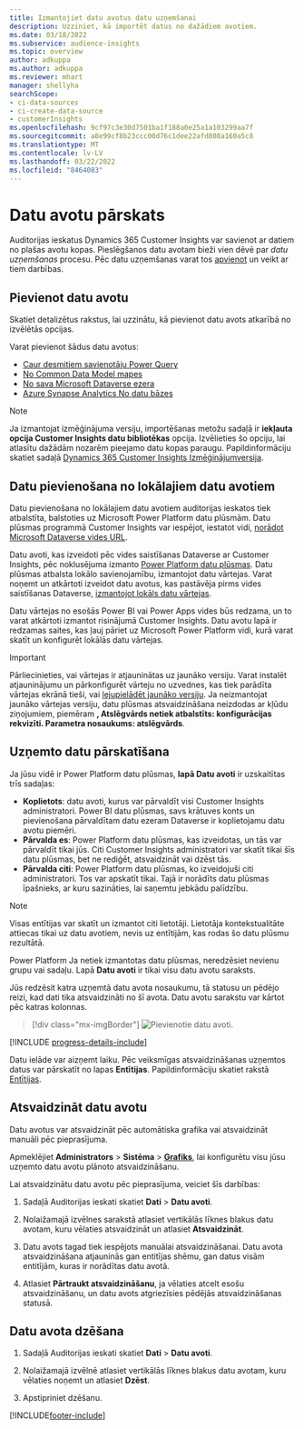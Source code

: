```yaml
---
title: Izmantojiet datu avotus datu uzņemšanai
description: Uzziniet, kā importēt datus no dažādiem avotiem.
ms.date: 03/18/2022
ms.subservice: audience-insights
ms.topic: overview
author: adkuppa
ms.author: adkuppa
ms.reviewer: mhart
manager: shellyha
searchScope:
- ci-data-sources
- ci-create-data-source
- customerInsights
ms.openlocfilehash: 9cf97c3e30d7501ba1f188a0e25a1a103299aa7f
ms.sourcegitcommit: a8e99cf8b23ccc00d76c1dee22afd808a160a5c8
ms.translationtype: MT
ms.contentlocale: lv-LV
ms.lasthandoff: 03/22/2022
ms.locfileid: "8464083"
---
```

# <a name="data-sources-overview"></a>Datu avotu pārskats



Auditorijas ieskatus Dynamics 365 Customer Insights var savienot ar datiem no plašas avotu kopas. Pieslēgšanos datu avotam bieži vien dēvē par *datu uzņemšanas* procesu. Pēc datu uzņemšanas varat tos [apvienot](data-unification.md) un veikt ar tiem darbības.

## <a name="add-a-data-source"></a>Pievienot datu avotu

Skatiet detalizētus rakstus, lai uzzinātu, kā pievienot datu avots atkarībā no izvēlētās opcijas.

Varat pievienot šādus datu avotus:

- [Caur desmitiem savienotāju Power Query](connect-power-query.md)
- [No Common Data Model mapes](connect-common-data-model.md)
- [No sava Microsoft Dataverse ezera](connect-dataverse-managed-lake.md)
- [Azure Synapse Analytics No datu bāzes](connect-synapse.md)

> [!NOTE]
> Ja izmantojat izmēģinājuma versiju, importēšanas metožu sadaļā ir **iekļauta opcija Customer Insights datu bibliotēkas** opcija. Izvēlieties šo opciju, lai atlasītu dažādām nozarēm pieejamo datu kopas paraugu. Papildinformāciju skatiet sadaļā [Dynamics 365 Customer Insights Izmēģinājumversija](../trial-signup.md).

## <a name="add-data-from-on-premises-data-sources"></a>Datu pievienošana no lokālajiem datu avotiem

Datu pievienošana no lokālajiem datu avotiem auditorijas ieskatos tiek atbalstīta, balstoties uz Microsoft Power Platform datu plūsmām. Datu plūsmas programmā Customer Insights var iespējot, iestatot vidi, [norādot Microsoft Dataverse vides URL](create-environment.md).

Datu avoti, kas izveidoti pēc vides saistīšanas Dataverse ar Customer Insights, pēc noklusējuma izmanto [Power Platform datu plūsmas](/power-query/dataflows/overview-dataflows-across-power-platform-dynamics-365). Datu plūsmas atbalsta lokālo savienojamību, izmantojot datu vārtejas. Varat noņemt un atkārtoti izveidot datu avotus, kas pastāvēja pirms vides saistīšanas Dataverse, [izmantojot lokāls datu vārtejas](/data-integration/gateway/service-gateway-app).

Datu vārtejas no esošās Power BI vai Power Apps vides būs redzama, un to varat atkārtoti izmantot risinājumā Customer Insights. Datu avotu lapā ir redzamas saites, kas ļauj pāriet uz Microsoft Power Platform vidi, kurā varat skatīt un konfigurēt lokālās datu vārtejas.

> [!IMPORTANT]
> Pārliecinieties, vai vārtejas ir atjauninātas uz jaunāko versiju. Varat instalēt atjauninājumu un pārkonfigurēt vārteju no uzvednes, kas tiek parādīta vārtejas ekrānā tieši, vai [lejupielādēt jaunāko versiju](https://powerapps.microsoft.com/downloads/). Ja neizmantojat jaunāko vārtejas versiju, datu plūsmas atsvaidzināšana neizdodas ar kļūdu ziņojumiem, piemēram **, Atslēgvārds netiek atbalstīts: konfigurācijas rekvizīti. Parametra nosaukums: atslēgvārds**.

## <a name="review-ingested-data"></a>Uzņemto datu pārskatīšana
Ja jūsu vidē ir Power Platform datu plūsmas, **lapā Datu avoti** ir uzskaitītas trīs sadaļas: 
- **Koplietots**: datu avoti, kurus var pārvaldīt visi Customer Insights administratori. Power BI datu plūsmas, savs krātuves konts un pievienošana pārvaldītam datu ezeram Dataverse ir koplietojamu datu avotu piemēri.
- **Pārvalda es**: Power Platform datu plūsmas, kas izveidotas, un tās var pārvaldīt tikai jūs. Citi Customer Insights administratori var skatīt tikai šīs datu plūsmas, bet ne rediģēt, atsvaidzināt vai dzēst tās.
- **Pārvalda citi**: Power Platform datu plūsmas, ko izveidojuši citi administratori. Tos var apskatīt tikai. Tajā ir norādīts datu plūsmas īpašnieks, ar kuru sazināties, lai saņemtu jebkādu palīdzību.
> [!NOTE]
> Visas entītijas var skatīt un izmantot citi lietotāji. Lietotāja kontekstualitāte attiecas tikai uz datu avotiem, nevis uz entītijām, kas rodas šo datu plūsmu rezultātā.

Power Platform Ja netiek izmantotas datu plūsmas, neredzēsiet nevienu grupu vai sadaļu. Lapā **Datu avoti** ir tikai visu datu avotu saraksts.

Jūs redzēsit katra uzņemtā datu avota nosaukumu, tā statusu un pēdējo reizi, kad dati tika atsvaidzināti no šī avota. Datu avotu sarakstu var kārtot pēc katras kolonnas.

> [!div class="mx-imgBorder"]
> ![Pievienotie datu avoti.](media/configure-data-datasource-added.png "Pievienotie datu avoti")

[!INCLUDE [progress-details-include](../includes/progress-details-pane.md)]

Datu ielāde var aizņemt laiku. Pēc veiksmīgas atsvaidzināšanas uzņemtos datus var pārskatīt no lapas **Entītijas**. Papildinformāciju skatiet rakstā [Entītijas](entities.md).

## <a name="refresh-a-data-source"></a>Atsvaidzināt datu avotu

Datu avotus var atsvaidzināt pēc automātiska grafika vai atsvaidzināt manuāli pēc pieprasījuma. 

Apmeklējiet **Administrators** > **Sistēma** > [**Grafiks**](system.md#schedule-tab), lai konfigurētu visu jūsu uzņemto datu avotu plānoto atsvaidzināšanu.

Lai atsvaidzinātu datu avotu pēc pieprasījuma, veiciet šīs darbības:

1. Sadaļā Auditorijas ieskati skatiet **Dati** > **Datu avoti**.

2. Nolaižamajā izvēlnes sarakstā atlasiet vertikālās līknes blakus datu avotam, kuru vēlaties atsvaidzināt un atlasiet **Atsvaidzināt**.

3. Datu avots tagad tiek iespējots manuālai atsvaidzināšanai. Datu avota atsvaidzināšana atjauninās gan entitījas shēmu, gan datus visām entitījām, kuras ir norādītas datu avotā.

4. Atlasiet **Pārtraukt atsvaidzināšanu**, ja vēlaties atcelt esošu atsvaidzināšanu, un datu avots atgriezīsies pēdējās atsvaidzināšanas statusā.

## <a name="delete-a-data-source"></a>Datu avota dzēšana

1. Sadaļā Auditorijas ieskati skatiet **Dati** > **Datu avoti**.

2. Nolaižamajā izvēlnē atlasiet vertikālās līknes blakus datu avotam, kuru vēlaties noņemt un atlasiet **Dzēst**.

3. Apstipriniet dzēšanu.


[!INCLUDE[footer-include](../includes/footer-banner.md)]
